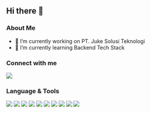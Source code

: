 ## Hi there 👋

<!--
**jokodoepat/jokodoepat** is a ✨ _special_ ✨ repository because its `README.md` (this file) appears on your GitHub profile.
Here are some ideas to get you started:
-->

### About Me
- 🔭 I’m currently working on PT. Juke Solusi Teknologi
- 🌱 I’m currently learning Backend Tech Stack

### Connect with me
![](https://img.shields.io/badge/LINKEDIN-4aadff) 

### Language & Tools
![](https://img.shields.io/badge/GO-4ac3ff)  ![](https://img.shields.io/badge/TIBCO-0085f3) ![](https://img.shields.io/badge/JAVA-fff811) ![](https://img.shields.io/badge/POSTGRE%20SQL-11a5ff) ![](https://img.shields.io/badge/MY%20SQL-f3c300) ![](https://img.shields.io/badge/DOCKER-65d5ff) ![](https://img.shields.io/badge/Red%20Hat%20OCP-ff0000) ![](https://img.shields.io/badge/Message%20Queue-72eb00) ![](https://img.shields.io/badge/GCP-fff145) ![](https://img.shields.io/badge/LINUX-ffa545)
